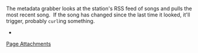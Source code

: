 The metadata grabber looks at the station's RSS feed of songs and pulls the most recent song.  If the song has changed since the last time it looked, it'll trigger, probably `curl`ing something.

*
[Page Attachments](https://wiki-files.wmfo.org/Operations/Station_Architecture_Overview/Code/Metadata_Grabber)
